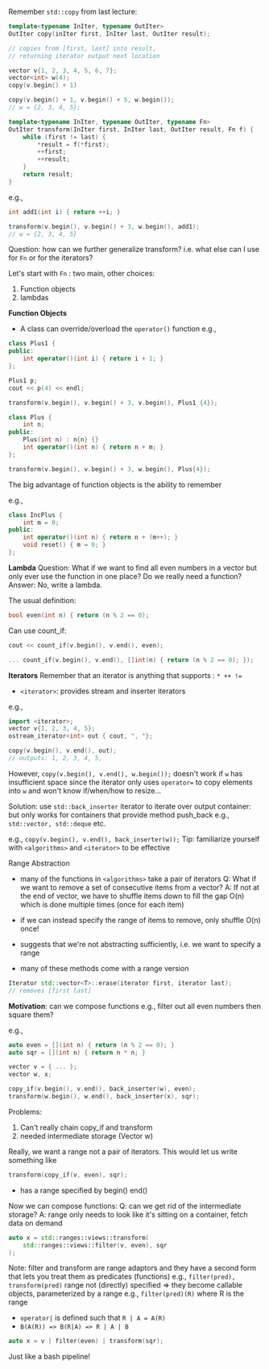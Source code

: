 Remember `std::copy` from last lecture:
```C++
template<typename InIter, typename OutIter>
OutIter copy(inIter first, InIter last, OutIter result);

// copies from [first, last] into result, 
// returning iterator output next location
```

```C++
vector v{1, 2, 3, 4, 5, 6, 7};
vector<int> w(4);
copy(v.begin() + 1)

copy(v.begin() + 1, v.begin() + 5, w.begin());
// w = {2, 3, 4, 5};
```

```C++
template<typename InIter, typename OutIter, typename Fn>
OutIter transform(InIter first, InIter last, OutIter result, Fn f) {
	while (first != last) {
		*result = f(*first);
		++first;
		++result;
	}
	return result;
}
```

e.g., 
```C++
int add1(int i) { return ++i; }

transform(v.begin(), v.begin() + 3, w.begin(), add1);
// w = {2, 3, 4, 5}
```

Question: how can we further generalize transform?
i.e. what else can I use for `Fn` or for the iterators?

Let's start with `Fn` : two main, other choices:
1. Function objects
2. lambdas

**Function Objects**
- A class can override/overload the `operator()` function
e.g., 
```C++
class Plus1 {
public:
	int operator()(int i) { return i + 1; }
};

Plus1 p;
cout << p(4) << endl;

transform(v.begin(), v.begin() + 3, v.begin(), Plus1 {4});
```

```C++
class Plus {
	int n;
public:
	Plus(int n) : n{n} {}
	int operator()(int n) { return n + m; }
};

transform(v.begin(), v.begin() + 3, w.begin(), Plus{4});
```

The big advantage of function objects is the ability to remember 

e.g., 
```C++
class IncPlus {
	int m = 0;
public:
	int operator()(int n) { return n + (m++); }
	void reset() { m = 0; }
};
```

**Lambda**
Question: What if we want to find all even numbers in a vector but only ever use the function in one place? Do we really need a function?
Answer: No, write a lambda.

The usual definition:
```C++
bool even(int n) { return (n % 2 == 0); 
```

Can use count_if:
```C++
cout << count_if(v.begin(), v.end(), even);

... count_if(v.begin(), v.end(), []int(n) { return (n % 2 == 0); });
```

**Iterators**
Remember that an iterator is anything that supports : `* ++ !=`
- `<iterator>`: provides stream and inserter iterators

e.g., 
```C++
import <iterator>;
vector v{1, 2, 3, 4, 5};
ostream_iterator<int> out { cout, ", "};

copy(v.begin(), v.end(), out);
// outputs: 1, 2, 3, 4, 5, 
```

However, `copy(v.begin(), v.end(), w.begin());` doesn't work if `w` has insufficient space since the iterator only uses `operator=` to copy elements into `w` and won't know if/when/how to resize... 

Solution: use `std::back_inserter` iterator to iterate over output container: but only works for containers that provide method push_back e.g., `std::vector, std::deque` etc.

e.g., `copy(v.begin(), v.end(), back_inserter(w));`
Tip: familiarize yourself with `<algorithms>` and `<iterator>` to be effective 

Range Abstraction 
- many of the functions in `<algorithms>` take a pair of iterators
Q: What if we want to remove a set of consecutive items from a vector?
A: If not at the end of vector, we have to shuffle items down to fill the gap O(n) which is done multiple times (once for each item)

- if we can instead specify the range of items to remove, only shuffle O(n) once!
- suggests that we're not abstracting sufficiently, i.e. we want to specify a range
- many of these methods come with a range version

```C++
Iterator std::vector<T>::erase(iterator first, iterator last);
// removes [first last]
```

**Motivation**: can we compose functions
e.g., filter out all even numbers then square them?

e.g., 
```C++
auto even = [](int n) { return (n % 2 == 0); }
auto sqr = [](int n) { return n * n; }

vector v = { ... };
vector w, x;

copy_if(v.begin(), v.end(), back_inserter(w), even);
transform(w.begin(), w.end(), back_inserter(x), sqr);
```

Problems: 
1. Can't really chain copy_if and transform
2. needed intermediate storage (Vector w)

Really, we want a range not a pair of iterators.
This would let us write something like 
```C++
transform(copy_if(v, even), sqr);
```
- has a range specified by begin() end()

Now we can compose functions:
Q: can we get rid of the intermediate storage?
A: range only needs to look like it's sitting on a container, fetch data on demand 

```C++
auto x = std::ranges::views::transform(
	std::ranges::views::filter(v, even), sqr
);
```
Note: filter and transform are range adaptors and they have a second form that lets you treat them as predicates (functions)
e.g., `filter(pred), transform(pred)`
range not (directly) specified 
=> they become callable objects, parameterized by a range 
e.g., `filter(pred)(R)` where R is the range 
- `operator|` is defined such that `R | A = A(R)`
- `B(A(R)) => B(R|A) => R | A | B`
```C++
auto x = v | filter(even) | transform(sqr);
```

Just like a bash pipeline! 


